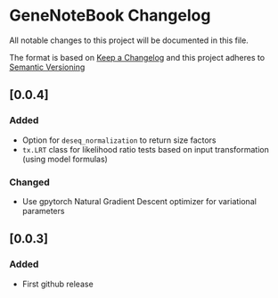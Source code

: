 # GeneNoteBook Changelog

All notable changes to this project will be documented in this file.

The format is based on [Keep a Changelog](http://keepachangelog.com/en/1.0.0/)
and this project adheres to [Semantic Versioning](http://semver.org/spec/v2.0.0.html)

## [0.0.4]

### Added

- Option for `deseq_normalization` to return size factors
- `tx.LRT` class for likelihood ratio tests based on input transformation (using model formulas)

### Changed

- Use gpytorch Natural Gradient Descent optimizer for variational parameters

## [0.0.3]

### Added

- First github release
